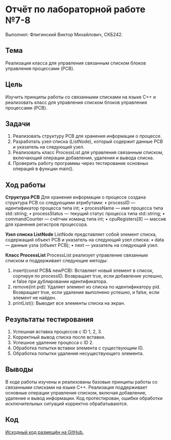 # Отчёт по лабораторной работе №7-8
Выполнил: Флигинский Виктор Михайлович, СКБ242.
## Тема
Реализация класса для управления связанным списком блоков управления процессами (PCB).
## Цель
Изучить принципы работы со связанными списками на языке C++ и реализовать класс для управления списком блоков управления процессами (PCB).
## Задачи
1. Реализовать структуру PCB для хранения информации о процессе.
2. Разработать узел списка (ListNode), который содержит данные PCB и указатель на следующий узел.
3. Реализовать класс ProcessList для управления связанным списком, включающий операции добавления, удаления и вывода списка.
4. Проверить работу программы через тестирование основных операций в функции main().
## Ход работы

**Структура PCB**
Для хранения информации о процессе создана структура PCB со следующими атрибутами:
• processID — идентификатор процесса типа int;
• processName — имя процесса типа std::string;
• processStatus — текущий статус процесса типа std::string;
• commandCounter — счётчик команд типа int;
• cpuRegisters[8] — массив для хранения регистров процессора.

**Узел списка ListNode**
ListNode представляет собой элемент списка, содержащий объект PCB и указатель на следующий узел списка:
• data — данные узла (объект PCB);
• next — указатель на следующий узел.

**Класс ProcessList**
ProcessList реализует управление связанным списком и поддерживает следующие методы:
1. insert(const PCB& newPCB): Вставляет новый элемент в список, сортируя по processID. Возвращает true, если добавление успешно, и false при дублировании идентификатора.
2. remove(int pid): Удаляет элемент из списка по идентификатору pid. Возвращает true, если удаление выполнено успешно, и false, если элемент не найден.
3. printList(): Выводит все элементы списка на экран.
## Результаты тестирования
1. Успешная вставка процессов с ID 1, 2, 3.
2. Корректный вывод списка после вставки.
3. Успешное удаление процесса с ID 2.
4. Обработка попытки вставки элемента с существующим ID.
5. Обработка попытки удаления несуществующего элемента.
## Выводы
В ходе работы изучены и реализованы базовые принципы работы со связанными списками на языке C++. Реализация поддерживает основные операции управления списком, включая добавление, удаление и вывод информации. Код протестирован, ошибки обработки исключительных ситуаций корректно обрабатываются.
## Код
[Исходный код размещён на GitHub.](https://github.com/hinielss/lab_7-8)